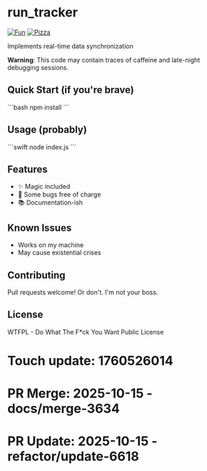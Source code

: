 # run_tracker

[![Fun](https://img.shields.io/badge/mood-awesome-pink.svg)]()
[![Pizza](https://img.shields.io/badge/pizza-approved-success.svg)]()

Implements real-time data synchronization

**Warning**: This code may contain traces of caffeine and late-night debugging sessions.

## Quick Start (if you're brave)

\`\`\`bash
npm install
\`\`\`

## Usage (probably)

\`\`\`swift
node index.js
\`\`\`

## Features

- ✨ Magic included
- 🐛 Some bugs free of charge
- 📚 Documentation-ish

## Known Issues

- Works on my machine
- May cause existential crises

## Contributing

Pull requests welcome! Or don't. I'm not your boss.

## License

WTFPL - Do What The F*ck You Want Public License

# Touch update: 1760526014

# PR Merge: 2025-10-15 - docs/merge-3634

# PR Update: 2025-10-15 - refactor/update-6618
